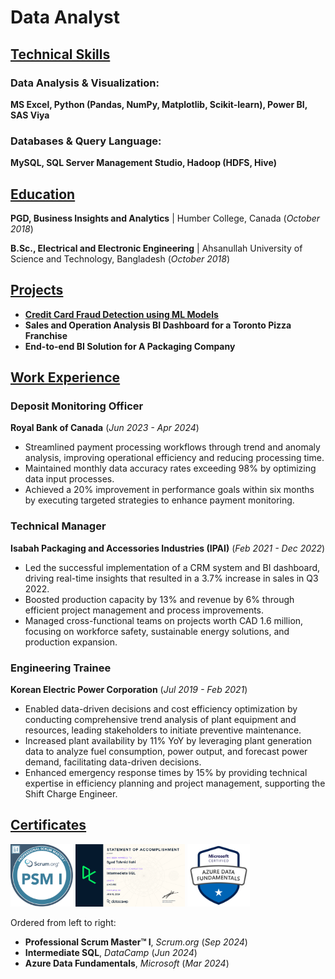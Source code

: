 # Data Analyst

## <u>Technical Skills</u>

### Data Analysis & Visualization:    
**MS Excel, Python (Pandas, NumPy, Matplotlib, Scikit-learn), Power BI, SAS Viya**

### Databases & Query Language:   
**MySQL, SQL Server Management Studio, Hadoop (HDFS, Hive)**

## <u>Education</u>
**PGD, Business Insights and Analytics** | 
Humber College, Canada (_October 2018_)

**B.Sc., Electrical and Electronic Engineering** | 
Ahsanullah University of Science and Technology, Bangladesh (_October 2018_)

## <u>Projects</u>
- **[Credit Card Fraud Detection using ML Models](https://github.com/tahmidilahi/credit_card_fraud_detection_algorithm)**
- **Sales and Operation Analysis BI Dashboard for a Toronto Pizza Franchise**
- **End-to-end BI Solution for A Packaging Company**

## <u>Work Experience</u>
### Deposit Monitoring Officer 
**Royal Bank of Canada** (_Jun 2023 - Apr 2024_)
- Streamlined payment processing workflows through trend and anomaly analysis, improving operational efficiency and reducing processing time.
- Maintained monthly data accuracy rates exceeding 98% by optimizing data input processes.
- Achieved a 20% improvement in performance goals within six months by executing targeted strategies to enhance payment monitoring.

### Technical Manager
**Isabah Packaging and Accessories Industries (IPAI)** (_Feb 2021 - Dec 2022_)
- Led the successful implementation of a CRM system and BI dashboard, driving real-time insights that resulted in a 3.7% increase in sales in Q3 2022.
- Boosted production capacity by 13% and revenue by 6% through efficient project management and process improvements.
- Managed cross-functional teams on projects worth CAD 1.6 million, focusing on workforce safety, sustainable energy solutions, and production expansion.

### Engineering Trainee 
**Korean Electric Power Corporation** (_Jul 2019 - Feb 2021_)
- Enabled data-driven decisions and cost efficiency optimization by conducting comprehensive trend analysis of plant equipment and resources, leading stakeholders to initiate preventive maintenance.
- Increased plant availability by 11% YoY by leveraging plant generation data to analyze fuel consumption, power output, and forecast power demand, facilitating data-driven decisions. 
- Enhanced emergency response times by 15% by providing technical expertise in efficiency planning and project management, supporting the Shift Charge Engineer.

## <u>Certificates</u>
<img src="assets/img/psm_badge.png" alt="Professional Scrum Master I" width="100" height="100"/>  <img src="assets/img/int_sql_cert.png" alt="Intermediate SQL" width="175" height="100"/>  <img src="assets/img/dp900_badge.png" alt="Azure Data Fundamentals" width="100" height="100"/> <br>

Ordered from left to right: 
- **Professional Scrum Master™ I**, _Scrum.org_ (_Sep 2024_) 
- **Intermediate SQL**, _DataCamp_ (_Jun 2024_)
- **Azure Data Fundamentals**, _Microsoft_ (_Mar 2024_) 
